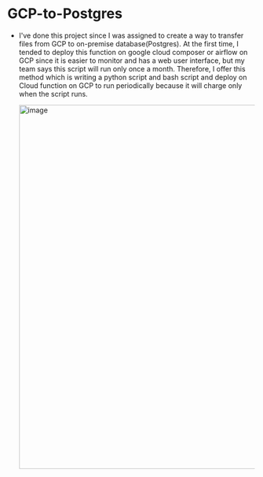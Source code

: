 # GCP-to-Postgres

-  I've done this project since I was assigned to create a way to transfer files from GCP to on-premise database(Postgres). At the first time, I tended to deploy this function on google cloud composer or airflow on GCP since it is easier to monitor and has a web user interface, but my team says this script will run only once a month. Therefore, I offer this method which is writing a python script and bash script and deploy on Cloud function on GCP to run periodically because it will charge only when the script runs. 


   <img width="741" alt="image" src="https://user-images.githubusercontent.com/102346723/213926684-ee7a9412-bf57-4745-ad76-64d1d60ba4aa.png">

